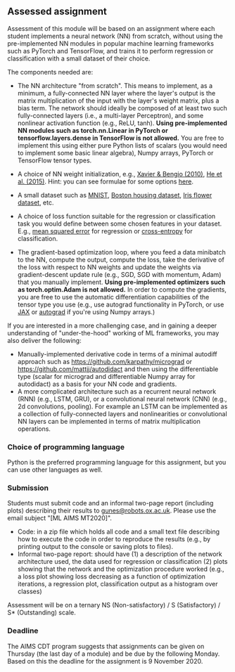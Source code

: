 ## Assessed assignment

Assessment of this module will be based on an assignment where each student implements a neural network (NN) from scratch, without using the pre-implemented NN modules in popular machine learning frameworks such as PyTorch and TensorFlow, and trains it to perform regression or classification with a small dataset of their choice.

The components needed are:

- The NN architecture "from scratch". This means to implement, as a minimum, a fully-connected NN layer where the layer's output is the matrix multiplication of the input with the layer's weight matrix, plus a bias term. The network should ideally be composed of at least two such fully-connected layers (i.e., a multi-layer Perceptron), and some nonlinear activation function (e.g., ReLU, tanh). **Using pre-implemented NN modules such as torch.nn.Linear in PyTorch or tensorflow.layers.dense in TensorFlow is not allowed.** You are free to implement this using either pure Python lists of scalars (you would need to implement some basic linear algebra), Numpy arrays, PyTorch or TensorFlow tensor types.

- A choice of NN weight initialization, e.g., [Xavier & Bengio (2010)](http://proceedings.mlr.press/v9/glorot10a/glorot10a.pdf), [He et al. (2015)](https://arxiv.org/abs/1502.01852). Hint: you can see formulae for some options [here](https://pytorch.org/docs/stable/nn.init.html).

- A small dataset such as [MNIST](http://yann.lecun.com/exdb/mnist/), [Boston housing dataset](https://www.kaggle.com/schirmerchad/bostonhoustingmlnd), [Iris flower dataset](https://www.kaggle.com/arshid/iris-flower-dataset), etc.

- A choice of loss function suitable for the regression or classification task you would define between some chosen features in your dataset. E.g., [mean squared error](https://en.wikipedia.org/wiki/Mean_squared_error) for regression or [cross-entropy](https://en.wikipedia.org/wiki/Cross_entropy) for classification.

- The gradient-based optimization loop, where you feed a data minibatch to the NN, compute the output, compute the loss, take the derivative of the loss with respect to NN weights and update the weights via gradient-descent update rule (e.g., SGD, SGD with momentum, Adam) that you manually implement. **Using pre-implemented optimizers such as torch.optim.Adam is not allowed.** In order to compute the gradients, you are free to use the automatic differentiation capabilities of the tensor type you use (e.g., use autograd functionality in PyTorch, or use [JAX](https://jax.readthedocs.io/en/latest/notebooks/quickstart.html) or [autograd](https://github.com/HIPS/autograd) if you're using Numpy arrays.)

If you are interested in a more challenging case, and in gaining a deeper understanding of "under-the-hood" working of ML frameworks, you may also deliver the following:

- Manually-implemented derivative code in terms of a minimal autodiff approach such as https://github.com/karpathy/micrograd or https://github.com/mattjj/autodidact and then using the differentiable type (scalar for micrograd and differentiable Numpy array for autodidact) as a basis for your NN code and gradients.
- A more complicated architecture such as a recurrent neural network (RNN) (e.g., LSTM, GRU), or a convolutional neural network (CNN) (e.g., 2d convolutions, pooling). For example an LSTM can be implemented as a collection of fully-connected layers and nonlinearities or convolutional NN layers can be implemented in terms of matrix multiplication operations.

### Choice of programming language

Python is the preferred programming language for this assignment, but you can use other languages as well.

### Submission
Students must submit code and an informal two-page report (including plots) describing their results to gunes@robots.ox.ac.uk. Please use the email subject "[ML AIMS MT2020]".

- Code: in a zip file which holds all code and a small text file describing how to execute the code in order to reproduce the results (e.g., by printing output to the console or saving plots to files).
- Informal two-page report: should have (1) a description of the network architecture used, the data used for regression or classification (2) plots showing that the network and the optimization procedure worked (e.g., a loss plot showing loss decreasing as a function of optimization iterations, a regression plot, classification output as a histogram over classes)

Assessment will be on a ternary NS (Non-satisfactory) / S (Satisfactory) / S* (Outstanding) scale.

### Deadline
The AIMS CDT program suggests that assignments can be given on Thursday (the last day of a module) and be due by the following Monday. Based on this the deadline for the assignment is 9 November 2020.
